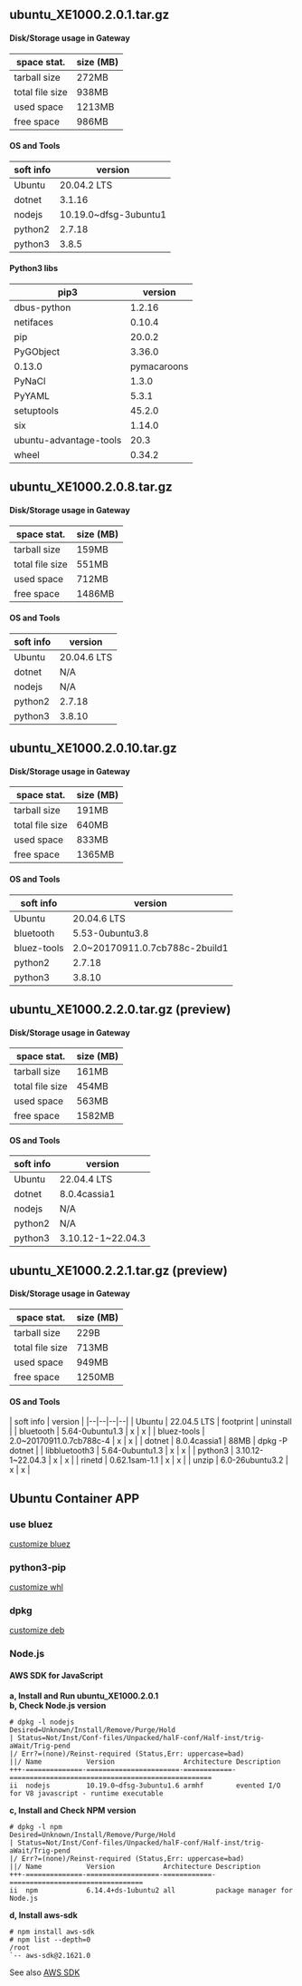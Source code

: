 ## ubuntu_XE1000.2.0.1.tar.gz
#### Disk/Storage usage in Gateway
| space stat. | size (MB) |
|--|--|
| tarball size | 272MB |
| total file size | 938MB |
| used space | 1213MB |
| free space | 986MB |
#### OS and Tools
| soft info | version |
|--|--|
| Ubuntu| 20.04.2 LTS |
| dotnet | 3.1.16 |
| nodejs | 10.19.0~dfsg-3ubuntu1 |
| python2 | 2.7.18 |
| python3 | 3.8.5 |
#### Python3 libs
| pip3 | version |
|--|--|
| dbus-python | 1.2.16 |
| netifaces | 0.10.4 |
| pip | 20.0.2 |
| PyGObject | 3.36.0 |
| 0.13.0 | pymacaroons |
| PyNaCl | 1.3.0 |
| PyYAML | 5.3.1 |
| setuptools | 45.2.0 |
| six | 1.14.0 |
| ubuntu-advantage-tools | 20.3 |
| wheel | 0.34.2 |
## ubuntu_XE1000.2.0.8.tar.gz
#### Disk/Storage usage in Gateway
| space stat. | size (MB) |
|--|--|
| tarball size | 159MB |
| total file size | 551MB |
| used space | 712MB |
| free space | 1486MB |
#### OS and Tools
| soft info | version |
|--|--|
| Ubuntu| 20.04.6 LTS |
| dotnet | N/A |
| nodejs | N/A |
| python2 | 2.7.18 |
| python3 | 3.8.10 |
## ubuntu_XE1000.2.0.10.tar.gz
#### Disk/Storage usage in Gateway
| space stat. | size (MB) |
|--|--|
| tarball size | 191MB |
| total file size | 640MB |
| used space | 833MB |
| free space | 1365MB |
#### OS and Tools
| soft info | version |
|--|--|
| Ubuntu| 20.04.6 LTS |
| bluetooth | 5.53-0ubuntu3.8 |
| bluez-tools | 2.0~20170911.0.7cb788c-2build1 |
| python2 | 2.7.18 |
| python3 | 3.8.10 |
## ubuntu_XE1000.2.2.0.tar.gz (preview)
#### Disk/Storage usage in Gateway
| space stat. | size (MB) |
|--|--|
| tarball size | 161MB |
| total file size | 454MB |
| used space | 563MB |
| free space | 1582MB |
#### OS and Tools
| soft info | version |
|--|--|
| Ubuntu | 22.04.4 LTS |
| dotnet | 8.0.4cassia1 |
| nodejs | N/A |
| python2 | N/A |
| python3 | 3.10.12-1~22.04.3 |
## ubuntu_XE1000.2.2.1.tar.gz (preview)
#### Disk/Storage usage in Gateway
| space stat. | size (MB) |
|--|--|
| tarball size | 229B |
| total file size | 713MB |
| used space | 949MB |
| free space | 1250MB |
#### OS and Tools
| soft info | version |
|--|--|--|--|
| Ubuntu | 22.04.5 LTS | footprint | uninstall |
| bluetooth | 5.64-0ubuntu1.3 | x | x |
| bluez-tools | 2.0~20170911.0.7cb788c-4 | x | x |
| dotnet | 8.0.4cassia1 | 88MB | dpkg -P dotnet |
| libbluetooth3 | 5.64-0ubuntu1.3 | x | x |
| python3 | 3.10.12-1~22.04.3 | x | x |
| rinetd | 0.62.1sam-1.1 | x | x |
| unzip | 6.0-26ubuntu3.2 | x | x |
## Ubuntu Container APP
### use bluez
[customize bluez](bluez_dbus.md)
### python3-pip
[customize whl](python3_pip.md)
### dpkg
[customize deb](dpkg_deb.md)
### Node.js
#### AWS SDK for JavaScript
**a, Install and Run ubuntu_XE1000.2.0.1**  
**b, Check Node.js version**  
```
# dpkg -l nodejs
Desired=Unknown/Install/Remove/Purge/Hold
| Status=Not/Inst/Conf-files/Unpacked/halF-conf/Half-inst/trig-aWait/Trig-pend
|/ Err?=(none)/Reinst-required (Status,Err: uppercase=bad)
||/ Name           Version                 Architecture Description
+++-==============-=======================-============-==================================================
ii  nodejs         10.19.0~dfsg-3ubuntu1.6 armhf        evented I/O for V8 javascript - runtime executable
```
**c, Install and Check NPM version**  
```
# dpkg -l npm
Desired=Unknown/Install/Remove/Purge/Hold
| Status=Not/Inst/Conf-files/Unpacked/halF-conf/Half-inst/trig-aWait/Trig-pend
|/ Err?=(none)/Reinst-required (Status,Err: uppercase=bad)
||/ Name           Version            Architecture Description
+++-==============-==================-============-=================================
ii  npm            6.14.4+ds-1ubuntu2 all          package manager for Node.js
```
**d, Install aws-sdk**  
```
# npm install aws-sdk
# npm list --depth=0  
/root
`-- aws-sdk@2.1621.0
```
See also [AWS SDK](https://www.npmjs.com/package/aws-sdk)

